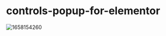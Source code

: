 # controls-popup-for-elementor
 
![1658154260](https://user-images.githubusercontent.com/14045233/179533213-6b116f5c-2324-4e60-bbcc-66fab3de594a.gif)
